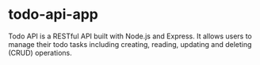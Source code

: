# todo-api-app
Todo API is a RESTful API built with Node.js and Express. It allows users to manage their todo tasks including creating, reading, updating and deleting (CRUD) operations.
